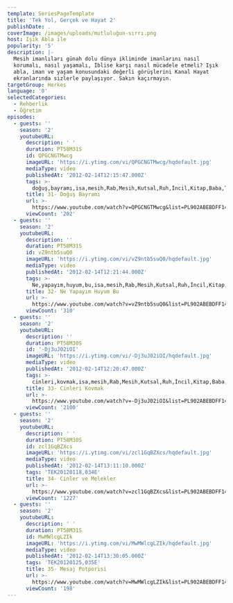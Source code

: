 ```yaml
---
template: SeriesPageTemplate
title: 'Tek Yol, Gerçek ve Hayat 2'
publishDate: .
coverImage: /images/uploads/mutluluğun-sırrı.png
host: Işık Abla ile
popularity: '5'
description: |-
  Mesih imanlıları günah dolu dünya ikliminde imanlarını nasıl
  korumalı, nasıl yaşamalı, İblise karşı nasıl mücadele etmeli? Işık
  abla, iman ve yaşam konusundaki değerli görüşlerini Kanal Hayat
  ekranlarında sizlerle paylaşıyor. Sakın kaçırmayın.
targetGroup: Herkes
language: '0'
selectedCategories:
  - Rehberlik
  - Öğretim
episodes:
  - guests: ''
    season: '2'
    youtubeURL:
      description: ' '
      duration: PT58M31S
      id: QPGCNGTMwcg
      imageURL: 'https://i.ytimg.com/vi/QPGCNGTMwcg/hqdefault.jpg'
      mediaType: video
      publishedAt: '2012-02-14T12:15:47.000Z'
      tags: >-
        doğuş,bayramı,isa,mesih,Rab,Mesih,Kutsal,Ruh,İncil,Kitap,Baba,Tanrı,kıyamet,günü,Allah,depresyon,şifa,bereket,Özgürlük,Hastalık,Bunalım,Esenlik,Rahatlık,Mucize,Hristiyanlık,İman,Hz.,İsa,peygamber,İlah,Ruhsal,Protestan,Türk,Hristiyan,Kıyamet,İntihar,Cennet,Cehennem,din,lanet,Cin,Pastör,Kilise,Ahiret,neler,olacak,yargı
      title: 31- Doğuş Bayramı
      url: >-
        https://www.youtube.com/watch?v=QPGCNGTMwcg&list=PL902ABEBDFF147040&index=31&t=0s
      viewCount: '202'
  - guests: ''
    season: '2'
    youtubeURL:
      description: ''
      duration: PT58M31S
      id: vZ9ntb5suQ0
      imageURL: 'https://i.ytimg.com/vi/vZ9ntb5suQ0/hqdefault.jpg'
      mediaType: video
      publishedAt: '2012-02-14T12:21:44.000Z'
      tags: >-
        Ne,yapayım,huyum,bu,isa,mesih,Rab,Mesih,Kutsal,Ruh,İncil,Kitap,Baba,Tanrı,kıyamet,günü,Allah,depresyon,şifa,bereket,Özgürlük,Hastalık,Bunalım,Esenlik,Rahatlık,Mucize,Hristiyanlık,İman,Hz.,İsa,peygamber,İlah,Ruhsal,Protestan,Türk,Hristiyan,Kıyamet,İntihar,Cennet,Cehennem,din,lanet,Cin,Pastör,Kilise,Ahiret,neler,olacak,yargı
      title: 32- Ne Yapayım Huyum Bu
      url: >-
        https://www.youtube.com/watch?v=vZ9ntb5suQ0&list=PL902ABEBDFF147040&index=32&t=0s
      viewCount: '310'
  - guests: ''
    season: '2'
    youtubeURL:
      description: ''
      duration: PT58M30S
      id: '-Dj3uJ02iOI'
      imageURL: 'https://i.ytimg.com/vi/-Dj3uJ02iOI/hqdefault.jpg'
      mediaType: video
      publishedAt: '2012-02-14T12:20:47.000Z'
      tags: >-
        cinleri,kovmak,isa,mesih,Rab,Mesih,Kutsal,Ruh,İncil,Kitap,Baba,Tanrı,kıyamet,günü,Allah,depresyon,şifa,bereket,Özgürlük,Hastalık,Bunalım,Esenlik,Rahatlık,Mucize,Hristiyanlık,İman,Hz.,İsa,peygamber,İlah,Ruhsal,Protestan,Türk,Hristiyan,Kıyamet,İntihar,Cennet,Cehennem,din,lanet,Cin,Pastör,Kilise,Ahiret,neler,olacak,yargı
      title: 33- Cinleri Kovmak
      url: >-
        https://www.youtube.com/watch?v=-Dj3uJ02iOI&list=PL902ABEBDFF147040&index=33&t=0s
      viewCount: '2100'
  - guests: ''
    season: '2'
    youtubeURL:
      description: ' '
      duration: PT58M30S
      id: zcl1GqBZXcs
      imageURL: 'https://i.ytimg.com/vi/zcl1GqBZXcs/hqdefault.jpg'
      mediaType: video
      publishedAt: '2012-02-14T13:11:10.000Z'
      tags: 'TEK20120118,034E'
      title: 34- Cinler ve Melekler
      url: >-
        https://www.youtube.com/watch?v=zcl1GqBZXcs&list=PL902ABEBDFF147040&index=34&t=0s
      viewCount: '1227'
  - guests: ''
    season: '2'
    youtubeURL:
      description: ' '
      duration: PT58M31S
      id: MwMWlcgLZIk
      imageURL: 'https://i.ytimg.com/vi/MwMWlcgLZIk/hqdefault.jpg'
      mediaType: video
      publishedAt: '2012-02-14T13:30:05.000Z'
      tags: 'TEK20120125,035E'
      title: 35- Mesaj Potporisi
      url: >-
        https://www.youtube.com/watch?v=MwMWlcgLZIk&list=PL902ABEBDFF147040&index=35&t=0s
      viewCount: '198'
---
```



